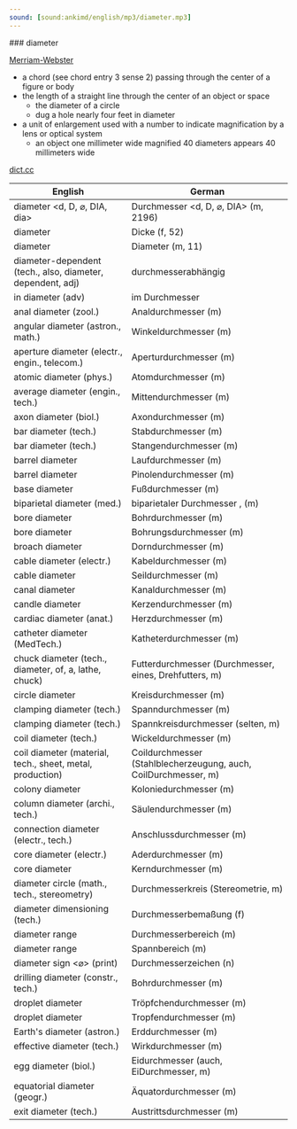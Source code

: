 ```yaml
---
sound: [sound:ankimd/english/mp3/diameter.mp3]
---
```


\### diameter

[Merriam-Webster](https://www.merriam-webster.com/dictionary/diameter)

- a chord (see chord entry 3 sense 2) passing through the center of a figure or body
- the length of a straight line through the center of an object or space
    - the diameter of a circle
    - dug a hole nearly four feet in diameter
- a unit of enlargement used with a number to indicate magnification by a lens or optical system
    - an object one millimeter wide magnified 40 diameters appears 40 millimeters wide

[dict.cc](https://www.dict.cc/diameter)

| English        | German       |
| -------------- | ------------ |
| diameter <d, D, ⌀, DIA, dia> | Durchmesser <d, D, ⌀, DIA> (m, 2196) |
| diameter | Dicke (f, 52) |
| diameter | Diameter (m, 11) |
| diameter-dependent (tech., also, diameter, dependent, adj) | durchmesserabhängig |
| in diameter (adv) | im Durchmesser |
| anal diameter (zool.) | Analdurchmesser (m) |
| angular diameter (astron., math.) | Winkeldurchmesser (m) |
| aperture diameter (electr., engin., telecom.) | Aperturdurchmesser (m) |
| atomic diameter (phys.) | Atomdurchmesser (m) |
| average diameter (engin., tech.) | Mittendurchmesser (m) |
| axon diameter (biol.) | Axondurchmesser (m) |
| bar diameter (tech.) | Stabdurchmesser (m) |
| bar diameter (tech.) | Stangendurchmesser (m) |
| barrel diameter | Laufdurchmesser (m) |
| barrel diameter | Pinolendurchmesser (m) |
| base diameter | Fußdurchmesser (m) |
| biparietal diameter <BPD> (med.) | biparietaler Durchmesser <BPD>, <BIP> (m) |
| bore diameter | Bohrdurchmesser (m) |
| bore diameter | Bohrungsdurchmesser (m) |
| broach diameter | Dorndurchmesser (m) |
| cable diameter (electr.) | Kabeldurchmesser (m) |
| cable diameter | Seildurchmesser (m) |
| canal diameter | Kanaldurchmesser (m) |
| candle diameter | Kerzendurchmesser (m) |
| cardiac diameter (anat.) | Herzdurchmesser (m) |
| catheter diameter (MedTech.) | Katheterdurchmesser (m) |
| chuck diameter (tech., diameter, of, a, lathe, chuck) | Futterdurchmesser (Durchmesser, eines, Drehfutters, m) |
| circle diameter | Kreisdurchmesser (m) |
| clamping diameter (tech.) | Spanndurchmesser (m) |
| clamping diameter (tech.) | Spannkreisdurchmesser (selten, m) |
| coil diameter (tech.) | Wickeldurchmesser (m) |
| coil diameter (material, tech., sheet, metal, production) | Coildurchmesser (Stahlblecherzeugung, auch, CoilDurchmesser, m) |
| colony diameter | Koloniedurchmesser (m) |
| column diameter (archi., tech.) | Säulendurchmesser (m) |
| connection diameter (electr., tech.) | Anschlussdurchmesser (m) |
| core diameter (electr.) | Aderdurchmesser (m) |
| core diameter | Kerndurchmesser (m) |
| diameter circle (math., tech., stereometry) | Durchmesserkreis (Stereometrie, m) |
| diameter dimensioning (tech.) | Durchmesserbemaßung (f) |
| diameter range | Durchmesserbereich (m) |
| diameter range | Spannbereich (m) |
| diameter sign <⌀> (print) | Durchmesserzeichen (n) |
| drilling diameter (constr., tech.) | Bohrdurchmesser (m) |
| droplet diameter | Tröpfchendurchmesser (m) |
| droplet diameter | Tropfendurchmesser (m) |
| Earth's diameter (astron.) | Erddurchmesser (m) |
| effective diameter (tech.) | Wirkdurchmesser (m) |
| egg diameter (biol.) | Eidurchmesser (auch, EiDurchmesser, m) |
| equatorial diameter (geogr.) | Äquatordurchmesser (m) |
| exit diameter (tech.) | Austrittsdurchmesser (m) |
